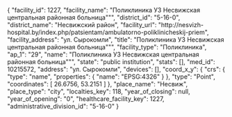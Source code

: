 {
    "facility_id": 1227,
    "facility_name": "Поликлиника УЗ Несвижская центральная районная больница\"\"",
    "district_id": "5-16-0",
    "district_name": "Несвижский район",
    "facility_url": "http:\/\/nesvizh-hospital.by\/index.php\/patsientam\/ambulatorno-poliklinicheskij-priem",
    "facility_address": "ул. Сырокомли",
    "title": "Поликлиника УЗ Несвижская центральная районная больница\"\"",
    "facility_type": "Поликлиника",
    "ap_1": "29",
    "name": "Поликлиника УЗ Несвижская центральная районная больница\"\"",
    "state": "public institution",
    "stats": [],
    "med_id": 10215572,
    "address": "ул. Сырокомли",
    "devices": [],
    "coord_x_y": {
        "crs": {
            "type": "name",
            "properties": {
                "name": "EPSG:4326"
            }
        },
        "type": "Point",
        "coordinates": [
            26.6756,
            53.2151
        ]
    },
    "place_name": "Несвиж",
    "place_type": "city",
    "localties_key": 118,
    "year_of_closing": null,
    "year_of_opening": "0",
    "healthcare_facility_key": 1227,
    "administrative_division_id": "5-16-0"
}